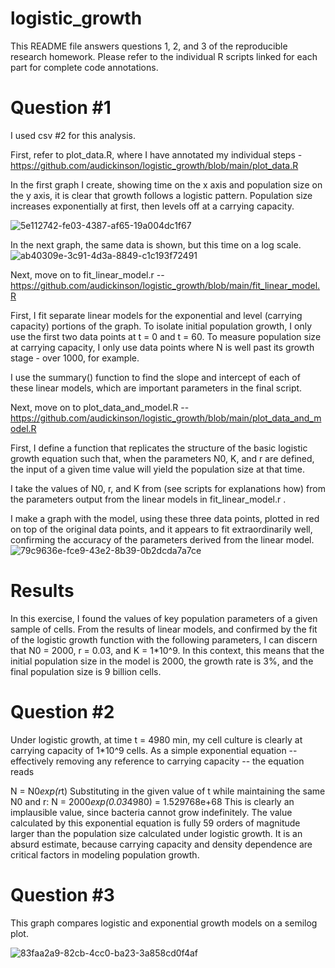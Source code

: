 # logistic_growth
This README file answers questions 1, 2, and 3 of the reproducible research homework. Please refer to the individual R scripts linked for each part for complete code annotations. 

# Question #1 
I used csv #2 for this analysis.

First, refer to plot_data.R, where I have annotated my individual steps - https://github.com/audickinson/logistic_growth/blob/main/plot_data.R 

In the first graph I create, showing time on the x axis and population size on the y axis, it is clear that growth follows a logistic pattern. Population size increases exponentially at first, then levels off at a carrying capacity. 

![5e112742-fe03-4387-af65-19a004dc1f67](https://github.com/audickinson/logistic_growth/assets/150164051/2c1b0a5f-8c32-459d-9a53-7cef2fd292fa)


In the next graph, the same data is shown, but this time on a log scale. 
![ab40309e-3c91-4d3a-8849-c1c193f72491](https://github.com/audickinson/logistic_growth/assets/150164051/1d97d753-c774-4b5a-9452-4f5e43ebeb6c)

Next, move on to fit_linear_model.r -- https://github.com/audickinson/logistic_growth/blob/main/fit_linear_model.R

First, I fit separate linear models for the exponential and level (carrying capacity) portions of the graph. To isolate initial population growth, I only use the first two data points at t = 0 and t = 60. To measure population size at carrying capacity, I only use data points where N is well past its growth stage - over 1000, for example. 

I use the summary() function to find the slope and intercept of each of these linear models, which are important parameters in the final script. 

Next, move on to plot_data_and_model.R -- https://github.com/audickinson/logistic_growth/blob/main/plot_data_and_model.R

First, I define a function that replicates the structure of the basic logistic growth equation such that, when the parameters N0, K, and r are defined, the input of a given time value will yield the population size at that time. 

I take the values of N0, r, and K from (see scripts for explanations how) from the parameters output from the linear models in fit_linear_model.r . 

I make a graph with the model, using these three data points, plotted in red on top of the original data points, and it appears to fit extraordinarily well, confirming the accuracy of the parameters derived from the linear model. 
![79c9636e-fce9-43e2-8b39-0b2dcda7a7ce](https://github.com/audickinson/logistic_growth/assets/150164051/40041cd2-5c81-4e0c-aabc-d77a370ccb34)



# Results
In this exercise, I found the values of key population parameters of a given sample of cells. From the results of linear models, and confirmed by the fit of the logistic growth function with the following parameters, I can discern that N0 = 2000, r = 0.03, and K = 1*10^9. In this context, this means that the initial population size in the model is 2000, the growth rate is 3%, and the final population size is 9 billion cells. 

# Question #2 

Under logistic growth, at time  t = 4980 min, my cell culture is clearly at carrying capacity of 1*10^9 cells. 
As a simple exponential equation -- effectively removing any reference to carrying capacity -- the equation reads 

N = N0*exp(r*t)
Substituting in the given value of t while maintaining the same N0 and r:
N = 2000*exp(0.03*4980) = 1.529768e+68
This is clearly an implausible value, since bacteria cannot grow indefinitely. The value calculated by this exponential equation is fully 59 orders of magnitude larger than the population size calculated under logistic growth. It is an absurd estimate, because carrying capacity and density dependence are critical factors in modeling population growth. 


# Question #3
This graph compares logistic and exponential growth models on a semilog plot. 

![83faa2a9-82cb-4cc0-ba23-3a858cd0f4af](https://github.com/audickinson/logistic_growth/assets/150164051/e8748698-b7b4-423e-b571-a2e4c99ed262)



